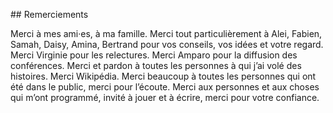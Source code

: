 ## Remerciements

Merci à mes ami·es, à ma famille. Merci tout particulièrement à Alei, Fabien, Samah, Daisy, Amina, Bertrand pour vos conseils, vos idées et votre regard. Merci Virginie pour les relectures. Merci Amparo pour la diffusion des conférences. Merci et pardon à toutes les personnes à qui j’ai volé des histoires. Merci Wikipédia. Merci beaucoup à toutes les personnes qui ont été dans le public, merci pour l’écoute. Merci aux personnes et aux choses qui m’ont programmé, invité à jouer et à écrire, merci pour votre confiance.
